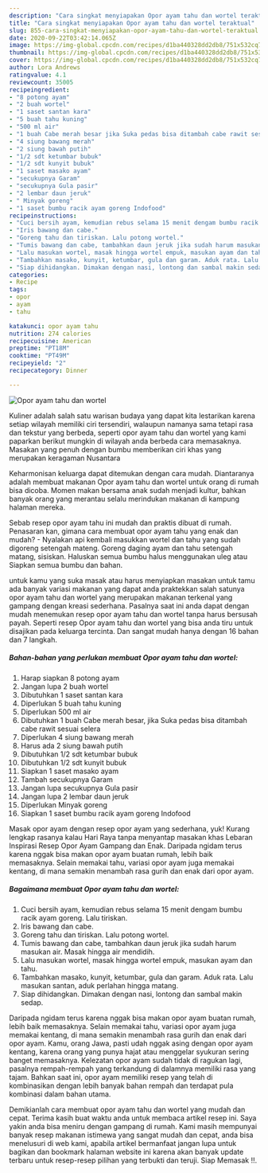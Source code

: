 ```yaml
---
description: "Cara singkat menyiapakan Opor ayam tahu dan wortel teraktual"
title: "Cara singkat menyiapakan Opor ayam tahu dan wortel teraktual"
slug: 855-cara-singkat-menyiapakan-opor-ayam-tahu-dan-wortel-teraktual
date: 2020-09-22T03:42:14.065Z
image: https://img-global.cpcdn.com/recipes/d1ba440328dd2db8/751x532cq70/opor-ayam-tahu-dan-wortel-foto-resep-utama.jpg
thumbnail: https://img-global.cpcdn.com/recipes/d1ba440328dd2db8/751x532cq70/opor-ayam-tahu-dan-wortel-foto-resep-utama.jpg
cover: https://img-global.cpcdn.com/recipes/d1ba440328dd2db8/751x532cq70/opor-ayam-tahu-dan-wortel-foto-resep-utama.jpg
author: Lora Andrews
ratingvalue: 4.1
reviewcount: 35005
recipeingredient:
- "8 potong ayam"
- "2 buah wortel"
- "1 saset santan kara"
- "5 buah tahu kuning"
- "500 ml air"
- "1 buah Cabe merah besar jika Suka pedas bisa ditambah cabe rawit sesuai selera"
- "4 siung bawang merah"
- "2 siung bawah putih"
- "1/2 sdt ketumbar bubuk"
- "1/2 sdt kunyit bubuk"
- "1 saset masako ayam"
- "secukupnya Garam"
- "secukupnya Gula pasir"
- "2 lembar daun jeruk"
- " Minyak goreng"
- "1 saset bumbu racik ayam goreng Indofood"
recipeinstructions:
- "Cuci bersih ayam, kemudian rebus selama 15 menit dengam bumbu racik ayam goreng. Lalu tiriskan."
- "Iris bawang dan cabe."
- "Goreng tahu dan tiriskan. Lalu potong wortel."
- "Tumis bawang dan cabe, tambahkan daun jeruk jika sudah harum masukan air. Masak hingga air mendidih."
- "Lalu masukan wortel, masak hingga wortel empuk, masukan ayam dan tahu."
- "Tambahkan masako, kunyit, ketumbar, gula dan garam. Aduk rata. Lalu masukan santan, aduk perlahan hingga matang."
- "Siap dihidangkan. Dimakan dengan nasi, lontong dan sambal makin sedap."
categories:
- Recipe
tags:
- opor
- ayam
- tahu

katakunci: opor ayam tahu 
nutrition: 274 calories
recipecuisine: American
preptime: "PT18M"
cooktime: "PT49M"
recipeyield: "2"
recipecategory: Dinner

---
```



![Opor ayam tahu dan wortel](https://img-global.cpcdn.com/recipes/d1ba440328dd2db8/751x532cq70/opor-ayam-tahu-dan-wortel-foto-resep-utama.jpg)

Kuliner adalah salah satu warisan budaya yang dapat kita lestarikan karena setiap wilayah memiliki ciri tersendiri, walaupun namanya sama tetapi rasa dan tekstur yang berbeda, seperti opor ayam tahu dan wortel yang kami paparkan berikut mungkin di wilayah anda berbeda cara memasaknya. Masakan yang penuh dengan bumbu memberikan ciri khas yang merupakan keragaman Nusantara

Keharmonisan keluarga dapat ditemukan dengan cara mudah. Diantaranya adalah membuat makanan Opor ayam tahu dan wortel untuk orang di rumah bisa dicoba. Momen makan bersama anak sudah menjadi kultur, bahkan banyak orang yang merantau selalu merindukan makanan di kampung halaman mereka.

Sebab resep opor ayam tahu ini mudah dan praktis dibuat di rumah. Penasaran kan, gimana cara membuat opor ayam tahu yang enak dan mudah? - Nyalakan api kembali masukkan wortel dan tahu yang sudah digoreng setengah mateng. Goreng daging ayam dan tahu setengah matang, sisiskan. Haluskan semua bumbu halus menggunakan uleg atau Siapkan semua bumbu dan bahan.

untuk kamu yang suka masak atau harus menyiapkan masakan untuk tamu ada banyak variasi makanan yang dapat anda praktekkan salah satunya opor ayam tahu dan wortel yang merupakan makanan terkenal yang gampang dengan kreasi sederhana. Pasalnya saat ini anda dapat dengan mudah menemukan resep opor ayam tahu dan wortel tanpa harus bersusah payah.
Seperti resep Opor ayam tahu dan wortel yang bisa anda tiru untuk disajikan pada keluarga tercinta. Dan sangat mudah hanya dengan 16 bahan dan 7 langkah.


<!--inarticleads1-->

##### Bahan-bahan yang perlukan membuat Opor ayam tahu dan wortel:

1. Harap siapkan 8 potong ayam
1. Jangan lupa 2 buah wortel
1. Dibutuhkan 1 saset santan kara
1. Diperlukan 5 buah tahu kuning
1. Diperlukan 500 ml air
1. Dibutuhkan 1 buah Cabe merah besar, jika Suka pedas bisa ditambah cabe rawit sesuai selera
1. Diperlukan 4 siung bawang merah
1. Harus ada 2 siung bawah putih
1. Dibutuhkan 1/2 sdt ketumbar bubuk
1. Dibutuhkan 1/2 sdt kunyit bubuk
1. Siapkan 1 saset masako ayam
1. Tambah secukupnya Garam
1. Jangan lupa secukupnya Gula pasir
1. Jangan lupa 2 lembar daun jeruk
1. Diperlukan  Minyak goreng
1. Siapkan 1 saset bumbu racik ayam goreng Indofood


Masak opor ayam dengan resep opor ayam yang sederhana, yuk! Kurang lengkap rasanya kalau Hari Raya tanpa menyantap masakan khas Lebaran Inspirasi Resep Opor Ayam Gampang dan Enak. Daripada ngidam terus karena nggak bisa makan opor ayam buatan rumah, lebih baik memasaknya. Selain memakai tahu, variasi opor ayam juga memakai kentang, di mana semakin menambah rasa gurih dan enak dari opor ayam. 

<!--inarticleads2-->

##### Bagaimana membuat  Opor ayam tahu dan wortel:

1. Cuci bersih ayam, kemudian rebus selama 15 menit dengam bumbu racik ayam goreng. Lalu tiriskan.
1. Iris bawang dan cabe.
1. Goreng tahu dan tiriskan. Lalu potong wortel.
1. Tumis bawang dan cabe, tambahkan daun jeruk jika sudah harum masukan air. Masak hingga air mendidih.
1. Lalu masukan wortel, masak hingga wortel empuk, masukan ayam dan tahu.
1. Tambahkan masako, kunyit, ketumbar, gula dan garam. Aduk rata. Lalu masukan santan, aduk perlahan hingga matang.
1. Siap dihidangkan. Dimakan dengan nasi, lontong dan sambal makin sedap.


Daripada ngidam terus karena nggak bisa makan opor ayam buatan rumah, lebih baik memasaknya. Selain memakai tahu, variasi opor ayam juga memakai kentang, di mana semakin menambah rasa gurih dan enak dari opor ayam. Kamu, orang Jawa, pasti udah nggak asing dengan opor ayam kentang, karena orang yang punya hajat atau menggelar syukuran sering banget memasaknya. Kelezatan opor ayam sudah tidak di ragukan lagi, pasalnya rempah-rempah yang terkandung di dalamnya memiliki rasa yang tajam. Bahkan saat ini, opor ayam memiliki resep yang telah di kombinasikan dengan lebih banyak bahan rempah dan terdapat pula kombinasi dalam bahan utama. 

Demikianlah cara membuat opor ayam tahu dan wortel yang mudah dan cepat. Terima kasih buat waktu anda untuk membaca artikel resep ini. Saya yakin anda bisa meniru dengan gampang di rumah. Kami masih mempunyai banyak resep makanan istimewa yang sangat mudah dan cepat, anda bisa menelusuri di web kami, apabila artikel bermanfaat jangan lupa untuk bagikan dan bookmark halaman website ini karena akan banyak update terbaru untuk resep-resep pilihan yang terbukti dan teruji. Siap Memasak !!. 
